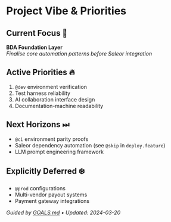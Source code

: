 # Project Vibe & Priorities

## Current Focus 🧠
**BDA Foundation Layer**  
*Finalise core automation patterns before Saleor integration*

## Active Priorities 🔥
1. `@dev` environment verification
2. Test harness reliability
3. AI collaboration interface design
4. Documentation-machine readability

## Next Horizons ⏭  
- `@ci` environment parity proofs  
- Saleor dependency automation (see `@skip` in `deploy.feature`)
- LLM prompt engineering framework

## Explicitly Deferred ❄️  
- `@prod` configurations
- Multi-vendor payout systems
- Payment gateway integrations

*Guided by [GOALS.md](GOALS.md) • Updated: 2024-03-20*

